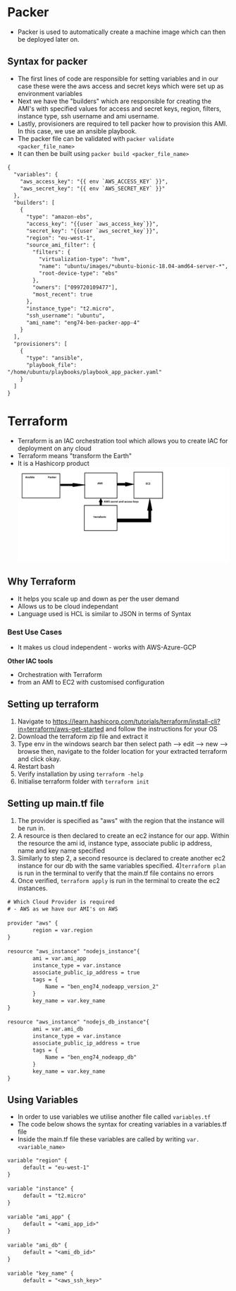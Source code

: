 # Packer
- Packer is used to automatically create a machine image which can then be deployed later on.

## Syntax for packer
- The first lines of code are responsible for setting variables and in our case these were the aws access and secret keys which were set up as environment variables
- Next we have the "builders" which are responsible for creating the AMI's with specified values for access and secret keys, region, filters, instance type, ssh username and ami username.
- Lastly, provisioners are required to tell packer how to provision this AMI. In this case, we use an ansible playbook.
- The packer file can be validated with ```packer validate <packer_file_name>```
- It can then be built using ```packer build <packer_file_name>```


```
{
  "variables": {
    "aws_access_key": "{{ env `AWS_ACCESS_KEY` }}",
    "aws_secret_key": "{{ env `AWS_SECRET_KEY` }}"
  },
  "builders": [
    {
      "type": "amazon-ebs",
      "access_key": "{{user `aws_access_key`}}",
      "secret_key": "{{user `aws_secret_key`}}",
      "region": "eu-west-1",
      "source_ami_filter": {
        "filters": {
          "virtualization-type": "hvm",
          "name": "ubuntu/images/*ubuntu-bionic-18.04-amd64-server-*",
          "root-device-type": "ebs"
        },
        "owners": ["099720109477"],
        "most_recent": true
      },
      "instance_type": "t2.micro",
      "ssh_username": "ubuntu",
      "ami_name": "eng74-ben-packer-app-4"
    }
  ],
  "provisioners": [
    {
      "type": "ansible",
      "playbook_file": "/home/ubuntu/playbooks/playbook_app_packer.yaml"
    }
  ]
}
```

# Terraform
- Terraform is an IAC orchestration tool which allows you to create IAC for deployment on any cloud
- Terraform means "transform the Earth"
- It is a Hashicorp product
![](images/terraform.png)


## Why Terraform
- It helps you scale up and down as per the user demand
- Allows us to be cloud independant
- Language used is HCL is similar to JSON in terms of Syntax

### Best Use Cases
- It makes us cloud independent - works with AWS-Azure-GCP

**Other IAC tools**
- Orchestration with Terraform
- from an AMI to EC2 with customised configuration

## Setting up terraform
1) Navigate to https://learn.hashicorp.com/tutorials/terraform/install-cli?in=terraform/aws-get-started and follow the instructions for your OS
2) Download the terraform zip file and extract it
3) Type env in the windows search bar then select path --> edit --> new --> browse then, navigate to the folder location for your extracted terraform and click okay.
4) Restart bash
5) Verify installation by using ```terraform -help```
6) Initialise terraform folder with ```terraform init```

## Setting up main.tf file
1) The provider is specified as "aws" with the region that the instance will be run in.
2) A resource is then declared to create an ec2 instance for our app. Within the resource the ami id, instance type, associate public ip address, name and key name specified
3) Similarly to step 2, a second resource is declared to create another ec2 instance for our db with the same variables specified.
4)```terraform plan``` is run in the terminal to verify that the main.tf file contains no errors
5) Once verified, ```terraform apply``` is run in the terminal to create the ec2 instances.
 
```
# Which Cloud Provider is required
# - AWS as we have our AMI's on AWS

provider "aws" {
        region = var.region
}

resource "aws_instance" "nodejs_instance"{
        ami = var.ami_app
        instance_type = var.instance
        associate_public_ip_address = true
        tags = {
            Name = "ben_eng74_nodeapp_version_2"
        }
        key_name = var.key_name
}

resource "aws_instance" "nodejs_db_instance"{
        ami = var.ami_db
        instance_type = var.instance
        associate_public_ip_address = true
        tags = {
            Name = "ben_eng74_nodeapp_db"
        }
        key_name = var.key_name
}
```

## Using Variables
- In order to use variables we utilise another file called ```variables.tf```
- The code below shows the syntax for creating variables in a variables.tf file
- Inside the main.tf file these variables are called by writing ```var.<variable_name>```


```
variable "region" {
     default = "eu-west-1"
}

variable "instance" {
     default = "t2.micro"
}

variable "ami_app" {
     default = "<ami_app_id>"
}

variable "ami_db" {
     default = "<ami_db_id>"
}

variable "key_name" {
     default = "<aws_ssh_key>"
```
